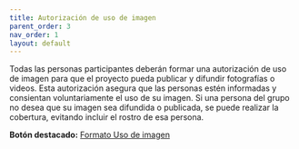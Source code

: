 ```yaml
---
title: Autorización de uso de imagen
parent_order: 3
nav_order: 1
layout: default
---
```

Todas las personas participantes deberán formar una autorización de uso de imagen para que el proyecto pueda publicar y difundir fotografías o videos. Esta autorización asegura que las personas estén informadas y consientan voluntariamente el uso de su imagen. Si una persona del grupo no desea que su imagen sea difundida o publicada, se puede realizar la cobertura, evitando incluir el rostro de esa persona.

**Botón destacado:** [Formato Uso de imagen](https://github.com/UNDP-Accelerator-Labs/Purple-Boot-initiative/blob/2f94d49550ae1618e24e18e9c7ba9ee54ff5c5e6/3.%20Participantes/Autorizaci%C3%B3n%20de%20uso%20de%20imagen.pdf)
